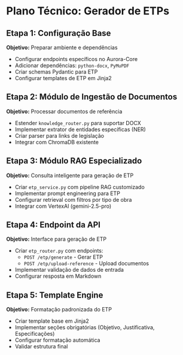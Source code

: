 # Plano Técnico: Gerador de ETPs

## Etapa 1: Configuração Base
**Objetivo:** Preparar ambiente e dependências
- Configurar endpoints específicos no Aurora-Core
- Adicionar dependências: `python-docx`, `PyMuPDF`
- Criar schemas Pydantic para ETP
- Configurar templates de ETP em Jinja2

## Etapa 2: Módulo de Ingestão de Documentos
**Objetivo:** Processar documentos de referência
- Estender `knowledge_router.py` para suportar DOCX
- Implementar extrator de entidades específicas (NER)
- Criar parser para links de legislação
- Integrar com ChromaDB existente

## Etapa 3: Módulo RAG Especializado
**Objetivo:** Consulta inteligente para geração de ETP
- Criar `etp_service.py` com pipeline RAG customizado
- Implementar prompt engineering para ETP
- Configurar retrieval com filtros por tipo de obra
- Integrar com VertexAI (gemini-2.5-pro)

## Etapa 4: Endpoint da API
**Objetivo:** Interface para geração de ETP
- Criar `etp_router.py` com endpoints:
  - `POST /etp/generate` - Gerar ETP
  - `POST /etp/upload-reference` - Upload documentos
- Implementar validação de dados de entrada
- Configurar resposta em Markdown

## Etapa 5: Template Engine
**Objetivo:** Formatação padronizada do ETP
- Criar template base em Jinja2
- Implementar seções obrigatórias (Objetivo, Justificativa, Especificações)
- Configurar formatação automática
- Validar estrutura final